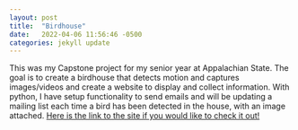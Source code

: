 ```yaml
---
layout: post
title:  "Birdhouse"
date:   2022-04-06 11:56:46 -0500
categories: jekyll update
---
```

This was my Capstone project for my senior year at Appalachian State. The goal is to create a birdhouse that detects motion and captures images/videos and create a website to display and collect information. With python, I have setup functionality to send emails and will be updating a mailing list each time a bird has been detected in the house, with an image attached. [Here is the link to the site if you would like to check it out!](https://teaguejk.github.io/birdhouse/)